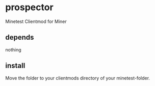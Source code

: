 # prospector
Minetest Clientmod for Miner

## depends
nothing

## install 
Move the folder to your clientmods directory of your minetest-folder.
